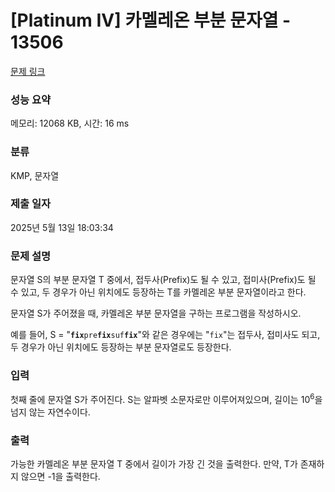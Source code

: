 # [Platinum IV] 카멜레온 부분 문자열 - 13506 

[문제 링크](https://www.acmicpc.net/problem/13506) 

### 성능 요약

메모리: 12068 KB, 시간: 16 ms

### 분류

KMP, 문자열

### 제출 일자

2025년 5월 13일 18:03:34

### 문제 설명

<p>문자열 S의 부분 문자열 T 중에서, 접두사(Prefix)도 될 수 있고, 접미사(Prefix)도 될 수 있고, 두 경우가 아닌 위치에도 등장하는 T를 카멜레온 부분 문자열이라고 한다.</p>

<p>문자열 S가 주어졌을 때, 카멜레온 부분 문자열을 구하는 프로그램을 작성하시오.</p>

<p>예를 들어, S = "<code><strong>fix</strong>pre<strong>fix</strong>suf<strong>fix</strong></code>"와 같은 경우에는 "<code>fix</code>"는 접두사, 접미사도 되고, 두 경우가 아닌 위치에도 등장하는 부분 문자열로도 등장한다.</p>

### 입력 

 <p>첫째 줄에 문자열 S가 주어진다. S는 알파벳 소문자로만 이루어져있으며, 길이는 10<sup>6</sup>을 넘지 않는 자연수이다.</p>

### 출력 

 <p>가능한 카멜레온 부분 문자열 T 중에서 길이가 가장 긴 것을 출력한다. 만약, T가 존재하지 않으면 -1을 출력한다.</p>

